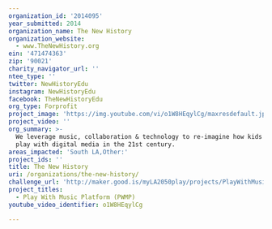 ```yaml
---
organization_id: '2014095'
year_submitted: 2014
organization_name: The New History
organization_website:
  - www.TheNewHistory.org
ein: '471474363'
zip: '90021'
charity_navigator_url: ''
ntee_type: ''
twitter: NewHistoryEdu
instagram: NewHistoryEdu
facebook: TheNewHistoryEdu
org_type: Forprofit
project_image: 'https://img.youtube.com/vi/o1W8HEqylCg/maxresdefault.jpg'
project_video: ''
org_summary: >-
  We leverage music, collaboration & technology to re-imagine how kids learn &
  play with digital media in the 21st century.
areas_impacted: 'South LA,Other:'
project_ids: ''
title: The New History
uri: /organizations/the-new-history/
challenge_url: 'http://maker.good.is/myLA2050play/projects/PlayWithMusic.html'
project_titles:
  - Play With Music Platform (PWMP)
youtube_video_identifier: o1W8HEqylCg

---
```

